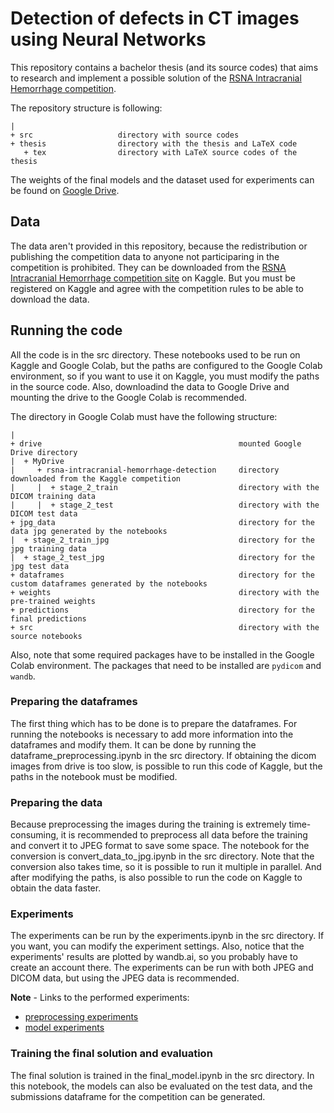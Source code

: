 # Detection of defects in CT images using Neural Networks

This repository contains a bachelor thesis (and its source codes) that aims to research and implement a possible solution of the [RSNA Intracranial Hemorrhage competition](https://www.kaggle.com/c/rsna-intracranial-hemorrhage-detection "RSNA Intracranial Hemorrhage Detection | Kaggle").

The repository structure is following:
```
|
+ src                   directory with source codes
+ thesis                directory with the thesis and LaTeX code
   + tex                directory with LaTeX source codes of the thesis
```

The weights of the final models and the dataset used for experiments can be found on [Google Drive](https://drive.google.com/drive/folders/1SW-XUfy8fM4bJQSKNgBAjlKbxqj0-Coq?usp=sharing "Detection of defects in CT images using Neural Networks | Google Drive").

## Data
The data aren't provided in this repository, because the redistribution or publishing the competition data to anyone not participaring in the competition is prohibited. They can be downloaded from the [RSNA Intracranial Hemorrhage competition site](https://www.kaggle.com/c/rsna-intracranial-hemorrhage-detection "RSNA Intracranial Hemorrhage Detection | Kaggle") on Kaggle. But you must be registered on Kaggle and agree with the competition rules to be able to download the data.

## Running the code
All the code is in the src directory. These notebooks used to be run on Kaggle and Google Colab, but the paths are configured to the Google Colab environment, so if you want to use it on Kaggle, you must modify the paths in the source code. Also, downloadind the data to Google Drive and mounting the drive to the Google Colab is recommended.

The directory in Google Colab must have the following structure:
```
|
+ drive                                            mounted Google Drive directory
|  + MyDrive
|     + rsna-intracranial-hemorrhage-detection     directory downloaded from the Kaggle competition
|     |  + stage_2_train                           directory with the DICOM training data
|     |  + stage_2_test                            directory with the DICOM test data
+ jpg_data                                         directory for the data jpg generated by the notebooks
|  + stage_2_train_jpg                             directory for the jpg training data
|  + stage_2_test_jpg                              directory for the jpg test data
+ dataframes                                       directory for the custom dataframes generated by the notebooks
+ weights                                          directory with the pre-trained weights
+ predictions                                      directory for the final predictions
+ src                                              directory with the source notebooks
```
Also, note that some required packages have to be installed in the Google Colab environment. The packages that need to be installed are ```pydicom``` and ```wandb```.
### Preparing the dataframes
The first thing which has to be done is to prepare the dataframes. For running the notebooks is necessary to add more information into the dataframes and modify them. It can be done by running the dataframe_preprocessing.ipynb in the src directory. If obtaining the dicom images from drive is too slow, is possible to run this code of Kaggle, but the paths in the notebook must be modified.
### Preparing the data
Because preprocessing the images during the training is extremely time-consuming, it is recommended to preprocess all data before the training and convert it to JPEG format to save some space. The notebook for the conversion is convert_data_to_jpg.ipynb in the src directory. Note that the conversion also takes time, so it is possible to run it multiple in parallel. And after modifying the paths, is also possible to run the code on Kaggle to obtain the data faster.
### Experiments
The experiments can be run by the experiments.ipynb in the src directory. If you want, you can modify the experiment settings. Also, notice that the experiments' results are plotted by wandb.ai, so you probably have to create an account there.
The experiments can be run with both JPEG and DICOM data, but using the JPEG data is recommended.

**Note** - Links to the performed experiments:

* [preprocessing experiments](https://wandb.ai/curdopet/Detection-of-defects-in-CT-images/reports/Image-Preprocessing-Dashboard--Vmlldzo2Njg4MDY "Image Preprocessing Dashboard | Weights & Biases")
* [model experiments](https://wandb.ai/curdopet/Detection-of-defects-in-CT-images/reports/Model-Experiments-Dashboard--Vmlldzo2NzEyMTM "Model Experiments Dashboard | Weights & Biases")

### Training the final solution and evaluation
The final solution is trained in the final_model.ipynb in the src directory. In this notebook, the models can also be evaluated on the test data, and the submissions dataframe for the competition can be generated.
